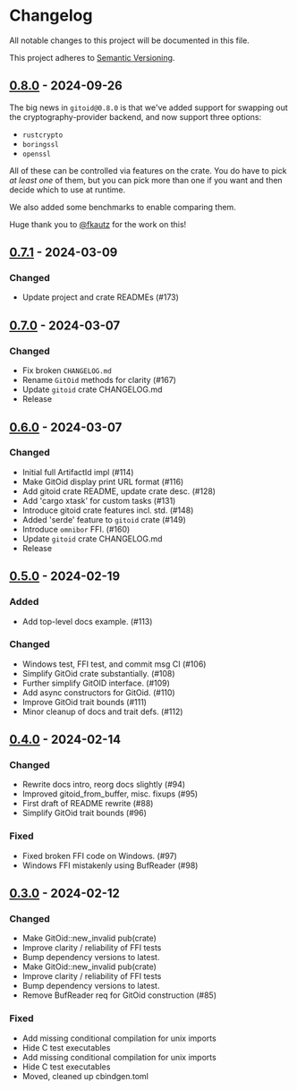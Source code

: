 # Changelog

All notable changes to this project will be documented in this file.

This project adheres to [Semantic Versioning](https://semver.org/spec/v2.0.0.html).

## [0.8.0] - 2024-09-26

The big news in `gitoid@0.8.0` is that we've added support for swapping out the
cryptography-provider backend, and now support three options:

- `rustcrypto`
- `boringssl`
- `openssl`

All of these can be controlled via features on the crate. You do have to pick
_at least one_ of them, but you can pick more than one if you want and then
decide which to use at runtime.

We also added some benchmarks to enable comparing them.

Huge thank you to [@fkautz] for the work on this!

[@fkautz]: https://github.com/fkautz

## [0.7.1] - 2024-03-09

### Changed

- Update project and crate READMEs (#173)

## [0.7.0] - 2024-03-07

### Changed

- Fix broken `CHANGELOG.md`
- Rename `GitOid` methods for clarity (#167)
- Update `gitoid` crate CHANGELOG.md
- Release

## [0.6.0] - 2024-03-07

### Changed

- Initial full ArtifactId impl (#114)
- Make GitOid display print URL format (#116)
- Add gitoid crate README, update crate desc. (#128)
- Add 'cargo xtask' for custom tasks (#131)
- Introduce gitoid crate features incl. std. (#148)
- Added 'serde' feature to `gitoid` crate (#149)
- Introduce `omnibor` FFI. (#160)
- Update `gitoid` crate CHANGELOG.md
- Release

## [0.5.0] - 2024-02-19

### Added

- Add top-level docs example. (#113)

### Changed

- Windows test, FFI test, and commit msg CI (#106)
- Simplify GitOid crate substantially. (#108)
- Further simplify GitOID interface. (#109)
- Add async constructors for GitOid. (#110)
- Improve GitOid trait bounds (#111)
- Minor cleanup of docs and trait defs. (#112)

## [0.4.0] - 2024-02-14

### Changed

- Rewrite docs intro, reorg docs slightly (#94)
- Improved gitoid_from_buffer, misc. fixups (#95)
- First draft of README rewrite (#88)
- Simplify GitOid trait bounds (#96)

### Fixed

- Fixed broken FFI code on Windows. (#97)
- Windows FFI mistakenly using BufReader (#98)

## [0.3.0] - 2024-02-12

### Changed

- Make GitOid::new_invalid pub(crate)
- Improve clarity / reliability of FFI tests
- Bump dependency versions to latest.
- Make GitOid::new_invalid pub(crate)
- Improve clarity / reliability of FFI tests
- Bump dependency versions to latest.
- Remove BufReader req for GitOid construction (#85)

### Fixed

- Add missing conditional compilation for unix imports
- Hide C test executables
- Add missing conditional compilation for unix imports
- Hide C test executables
- Moved, cleaned up cbindgen.toml

[0.8.0]: https://github.com/omnibor/omnibor-rs/compare/gitoid-v0.7.1..gitoid-v0.8.0
[0.7.1]: https://github.com/omnibor/omnibor-rs/compare/gitoid-v0.7.0..gitoid-v0.7.1
[0.7.0]: https://github.com/omnibor/omnibor-rs/compare/gitoid-v0.6.0..gitoid-v0.7.0
[0.6.0]: https://github.com/omnibor/omnibor-rs/compare/gitoid-v0.5.0..gitoid-v0.6.0
[0.5.0]: https://github.com/omnibor/omnibor-rs/compare/gitoid-v0.4.0..gitoid-v0.5.0
[0.4.0]: https://github.com/omnibor/omnibor-rs/compare/gitoid-v0.3.0..gitoid-v0.4.0
[0.3.0]: https://github.com/omnibor/omnibor-rs/compare/v0.1.3..gitoid-v0.3.0
